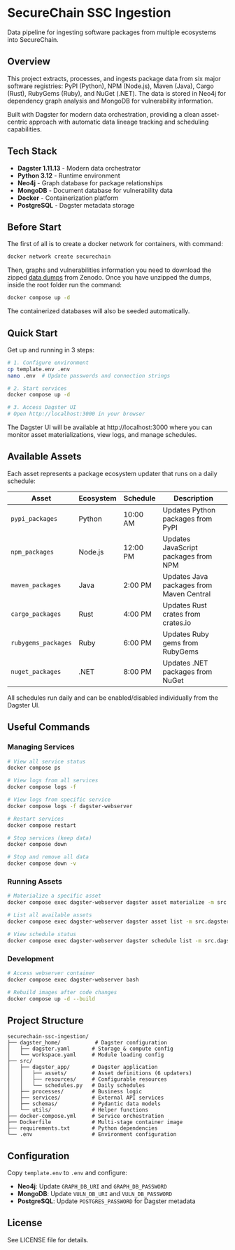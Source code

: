 # SecureChain SSC Ingestion

Data pipeline for ingesting software packages from multiple ecosystems into SecureChain.

## Overview

This project extracts, processes, and ingests package data from six major software registries: PyPI (Python), NPM (Node.js), Maven (Java), Cargo (Rust), RubyGems (Ruby), and NuGet (.NET). The data is stored in Neo4j for dependency graph analysis and MongoDB for vulnerability information.

Built with Dagster for modern data orchestration, providing a clean asset-centric approach with automatic data lineage tracking and scheduling capabilities.

## Tech Stack

- **Dagster 1.11.13** - Modern data orchestrator
- **Python 3.12** - Runtime environment
- **Neo4j** - Graph database for package relationships
- **MongoDB** - Document database for vulnerability data
- **Docker** - Containerization platform
- **PostgreSQL** - Dagster metadata storage

## Before Start

The first of all is to create a docker network for containers, with command:

```bash
docker network create securechain
```

Then, graphs and vulnerabilities information you need to download the zipped [data dumps](https://doi.org/10.5281/zenodo.17131401) from Zenodo. Once you have unzipped the dumps, inside the root folder run the command:

```bash
docker compose up -d
```

The containerized databases will also be seeded automatically.


## Quick Start

Get up and running in 3 steps:

```bash
# 1. Configure environment
cp template.env .env
nano .env  # Update passwords and connection strings

# 2. Start services
docker compose up -d

# 3. Access Dagster UI
# Open http://localhost:3000 in your browser
```

The Dagster UI will be available at http://localhost:3000 where you can monitor asset materializations, view logs, and manage schedules.

## Available Assets

Each asset represents a package ecosystem updater that runs on a daily schedule:

| Asset | Ecosystem | Schedule | Description |
|-------|-----------|----------|-------------|
| `pypi_packages` | Python | 10:00 AM | Updates Python packages from PyPI |
| `npm_packages` | Node.js | 12:00 PM | Updates JavaScript packages from NPM |
| `maven_packages` | Java | 2:00 PM | Updates Java packages from Maven Central |
| `cargo_packages` | Rust | 4:00 PM | Updates Rust crates from crates.io |
| `rubygems_packages` | Ruby | 6:00 PM | Updates Ruby gems from RubyGems |
| `nuget_packages` | .NET | 8:00 PM | Updates .NET packages from NuGet |

All schedules run daily and can be enabled/disabled individually from the Dagster UI.

## Useful Commands

### Managing Services

```bash
# View all service status
docker compose ps

# View logs from all services
docker compose logs -f

# View logs from specific service
docker compose logs -f dagster-webserver

# Restart services
docker compose restart

# Stop services (keep data)
docker compose down

# Stop and remove all data
docker compose down -v
```

### Running Assets

```bash
# Materialize a specific asset
docker compose exec dagster-webserver dagster asset materialize -m src.dagster_app -a pypi_packages

# List all available assets
docker compose exec dagster-webserver dagster asset list -m src.dagster_app

# View schedule status
docker compose exec dagster-webserver dagster schedule list -m src.dagster_app
```

### Development

```bash
# Access webserver container
docker compose exec dagster-webserver bash

# Rebuild images after code changes
docker compose up -d --build
```

## Project Structure

```
securechain-ssc-ingestion/
├── dagster_home/           # Dagster configuration
│   ├── dagster.yaml       # Storage & compute config
│   └── workspace.yaml     # Module loading config
├── src/
│   ├── dagster_app/       # Dagster application
│   │   ├── assets/        # Asset definitions (6 updaters)
│   │   ├── resources/     # Configurable resources
│   │   └── schedules.py   # Daily schedules
│   ├── processes/         # Business logic
│   ├── services/          # External API services
│   ├── schemas/           # Pydantic data models
│   └── utils/             # Helper functions
├── docker-compose.yml     # Service orchestration
├── Dockerfile             # Multi-stage container image
├── requirements.txt       # Python dependencies
└── .env                   # Environment configuration
```

## Configuration

Copy `template.env` to `.env` and configure:

- **Neo4j**: Update `GRAPH_DB_URI` and `GRAPH_DB_PASSWORD`
- **MongoDB**: Update `VULN_DB_URI` and `VULN_DB_PASSWORD`
- **PostgreSQL**: Update `POSTGRES_PASSWORD` for Dagster metadata

## License

See LICENSE file for details.
